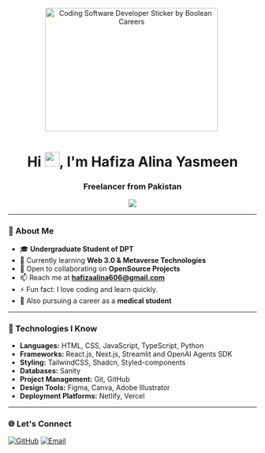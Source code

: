 <p align="center">
<a href="https://github.com/aliaftabsheikh"><img src="https://media2.giphy.com/media/cUAGuLiEcTBwRfkAQq/giphy.gif?cid=ecf05e474bjrlcjt6yc7w0t20djokbtl9i4e9iqkie9anv8i&amp;rid=giphy.gif&amp;ct=s" alt="Coding Software Developer Sticker by Boolean Careers" style="width: 350px; height: 250px;"></a>&nbsp
</p>

<h1 align="center">Hi <img src="https://raw.githubusercontent.com/MartinHeinz/MartinHeinz/master/wave.gif" height="30px">, I'm Hafiza Alina Yasmeen</h1>
<h3 align="center">Freelancer from Pakistan</h3>

<p align="center">
<a href="https://github.com/alinayasmeen"><img src="https://readme-typing-svg.herokuapp.com/?lines=Web-Developer;Self-taught-Programmer;Next%20Js%20Developer;1%20year%20of%20coding%20experience;Always%20learning%20new%20things&font=Fira%20Code&center=true&width=440&height=45&color=0844a3&vCenter=true&size=22"></a>
</p>

---

### 🌟 About Me
- 🎓 **Undergraduate Student of DPT**
- 🌱 Currently learning **Web 3.0 & Metaverse Technologies**
- 👯 Open to collaborating on **OpenSource Projects**
- 📫 Reach me at **hafizaalina606@gmail.com**
- ⚡ Fun fact: I love coding and learn quickly.
- 🌱 Also pursuing a career as a **medical student**

---

### 🚀 Technologies I Know
- **Languages:** HTML, CSS, JavaScript, TypeScript, Python 
- **Frameworks:** React.js, Next.js, Streamlit and OpenAI Agents SDK
- **Styling:** TailwindCSS, Shadcn, Styled-components
- **Databases:** Sanity
- **Project Management:** Git, GitHub
- **Design Tools:** Figma, Canva, Adobe Illustrator 
- **Deployment Platforms:** Netlify, Vercel

---

### 🌐 Let's Connect
[![GitHub](https://img.shields.io/badge/GitHub-@alinayasmeen-blue?style=flat&logo=github)](https://github.com/alinayasmeen)
[![Email](https://img.shields.io/badge/Email-hafizaalina606%40gmail.com-red?style=flat&logo=gmail)](mailto:hafizaalina606@gmail.com)
